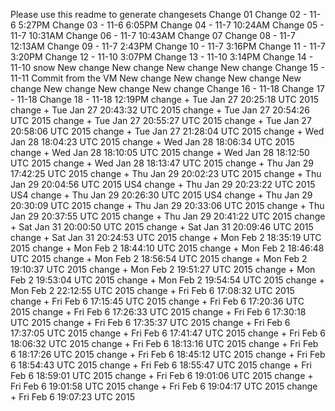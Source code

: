 Please use this readme to generate changesets
Change 01
Change 02 - 11-6 5:27PM
Change 03 - 11-6 6:05PM
Change 04 - 11-7 10:24AM
Change 05 - 11-7 10:31AM
Change 06 - 11-7 10:43AM
Change 07
Change 08 - 11-7 12:13AM
Change 09 - 11-7 2:43PM
Change 10 - 11-7 3:16PM
Change 11 - 11-7 3:20PM
Change 12 - 11-10 3:07PM
Change 13 - 11-10 3:14PM
Change 14 - 11-10 snow
New change
New change
New change
New change
Change 15 - 11-11 Commit from the VM
New change
New change
New change
New change
New change
New change
New change
Change 16 - 11-18
Change 17 - 11-18
Change 18 - 11-18 12:19PM
change  + Tue Jan 27 20:25:18 UTC 2015
change  + Tue Jan 27 20:43:32 UTC 2015
change  + Tue Jan 27 20:54:26 UTC 2015
change  + Tue Jan 27 20:55:27 UTC 2015
change  + Tue Jan 27 20:58:06 UTC 2015
change  + Tue Jan 27 21:28:04 UTC 2015
change + Wed Jan 28 18:04:23 UTC 2015
change + Wed Jan 28 18:06:34 UTC 2015
change + Wed Jan 28 18:10:05 UTC 2015
change + Wed Jan 28 18:12:50 UTC 2015
change + Wed Jan 28 18:13:47 UTC 2015
change + Thu Jan 29 17:42:25 UTC 2015
change + Thu Jan 29 20:02:23 UTC 2015
change + Thu Jan 29 20:04:56 UTC 2015
US4 change + Thu Jan 29 20:23:22 UTC 2015
US4 change + Thu Jan 29 20:26:30 UTC 2015
US4 change + Thu Jan 29 20:30:09 UTC 2015
change + Thu Jan 29 20:33:06 UTC 2015
change + Thu Jan 29 20:37:55 UTC 2015
change + Thu Jan 29 20:41:22 UTC 2015
change + Sat Jan 31 20:00:50 UTC 2015
change + Sat Jan 31 20:09:46 UTC 2015
change + Sat Jan 31 20:24:53 UTC 2015
change + Mon Feb 2 18:35:19 UTC 2015
change + Mon Feb 2 18:44:10 UTC 2015
change + Mon Feb 2 18:46:48 UTC 2015
change + Mon Feb 2 18:56:54 UTC 2015
change + Mon Feb 2 19:10:37 UTC 2015
change + Mon Feb 2 19:51:27 UTC 2015
change + Mon Feb 2 19:53:04 UTC 2015
change + Mon Feb 2 19:54:54 UTC 2015
change + Mon Feb 2 22:12:55 UTC 2015
change + Fri Feb 6 17:08:32 UTC 2015
change + Fri Feb 6 17:15:45 UTC 2015
change + Fri Feb 6 17:20:36 UTC 2015
change + Fri Feb 6 17:26:33 UTC 2015
change + Fri Feb 6 17:30:18 UTC 2015
change + Fri Feb 6 17:35:37 UTC 2015
change + Fri Feb 6 17:37:05 UTC 2015
change + Fri Feb 6 17:41:47 UTC 2015
change + Fri Feb 6 18:06:32 UTC 2015
change + Fri Feb 6 18:13:16 UTC 2015
change + Fri Feb 6 18:17:26 UTC 2015
change + Fri Feb 6 18:45:12 UTC 2015
change + Fri Feb 6 18:54:43 UTC 2015
change + Fri Feb 6 18:55:47 UTC 2015
change + Fri Feb 6 18:59:01 UTC 2015
change + Fri Feb 6 19:01:06 UTC 2015
change + Fri Feb 6 19:01:58 UTC 2015
change + Fri Feb 6 19:04:17 UTC 2015
change + Fri Feb 6 19:07:23 UTC 2015
